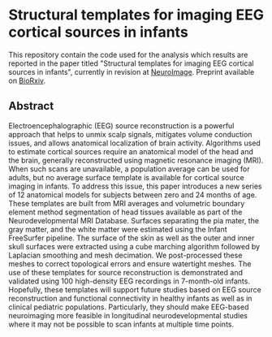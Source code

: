 # Structural templates for imaging EEG cortical sources in infants

This repository contain the code used for the analysis which results are reported in the paper titled "Structural templates for imaging EEG cortical sources in infants", currently in revision at [NeuroImage](https://www.journals.elsevier.com/neuroimage). Preprint available on [BioRxiv](https://www.biorxiv.org/content/10.1101/2020.06.20.162131v1).

## Abstract

Electroencephalographic (EEG) source reconstruction is a powerful approach that helps to unmix scalp signals, mitigates volume conduction issues, and allows anatomical localization of brain activity. Algorithms used to estimate cortical sources require an anatomical model of the head and the brain, generally reconstructed using magnetic resonance imaging (MRI). When such scans are unavailable, a population average can be used for adults, but no average surface template is available for cortical source imaging in infants. To address this issue, this paper introduces a new series of 12 anatomical models for subjects between zero and 24 months of age. These templates are built from MRI averages and volumetric boundary element method segmentation of head tissues available as part of the Neurodevelopmental MRI Database. Surfaces separating the pia mater, the gray matter, and the white matter were estimated using the Infant FreeSurfer pipeline. The surface of the skin as well as the outer and inner skull surfaces were extracted using a cube marching algorithm followed by Laplacian smoothing and mesh decimation. We post-processed these meshes to correct topological errors and ensure watertight meshes. The use of these templates for source reconstruction is demonstrated and validated using 100 high-density EEG recordings in 7-month-old infants. Hopefully, these templates will support future studies based on EEG source reconstruction and functional connectivity in healthy infants as well as in clinical pediatric populations. Particularly, they should make EEG-based neuroimaging more feasible in longitudinal neurodevelopmental studies where it may not be possible to scan infants at multiple time points.
